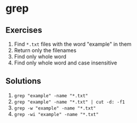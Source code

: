 # grep

## Exercises

1. Find ```*.txt``` files with the word "example" in them
2. Return only the filenames
3. Find only whole word
4. Find only whole word and case insensitive

## Solutions

1. ```grep "example" -name "*.txt"```
2. ```grep "example" -name "*.txt" | cut -d: -f1```
3. ```grep -w "example" -name "*.txt"```
4. ```grep -wi "example" -name "*.txt"```
